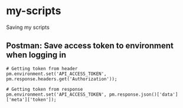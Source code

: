 # my-scripts
Saving my scripts

## Postman: Save access token to environment when logging in

```
# Getting token from header
pm.environment.set('API_ACCESS_TOKEN', pm.response.headers.get('Authorization'));

# Getting token from response
pm.environment.set('API_ACCESS_TOKEN', pm.response.json()['data']['meta']['token']);
```
